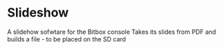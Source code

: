 Slideshow 
=========

A slidehow sofwtare for the Bitbox console
Takes its slides from PDF and builds a file - to be placed on the SD card